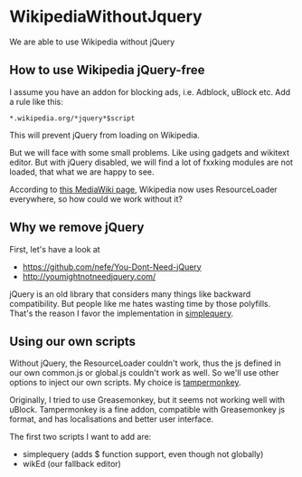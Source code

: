 # WikipediaWithoutJquery
We are able to use Wikipedia without jQuery

## How to use Wikipedia jQuery-free
I assume you have an addon for blocking ads, i.e. Adblock, uBlock etc. Add a rule like this:
```
*.wikipedia.org/*jquery*$script
```
This will prevent jQuery from loading on Wikipedia.

But we will face with some small problems. Like using gadgets and wikitext editor. But with jQuery disabled, we will find a lot of fxxking modules are not loaded, that what we are happy to see.

According to [this MediaWiki page](https://www.mediawiki.org/wiki/JQuery), Wikipedia now uses ResourceLoader everywhere, so how could we work without it?

## Why we remove jQuery
First, let's have a look at
* https://github.com/nefe/You-Dont-Need-jQuery
* http://youmightnotneedjquery.com/

jQuery is an old library that considers many things like backward compatibility. But people like me hates wasting time by those polyfills. That's the reason I favor the implementation in [simplequery](https://github.com/AlexanderMisel/simplequery).

## Using our own scripts
Without jQuery, the ResourceLoader couldn't work, thus the js defined in our own common.js or global.js couldn't work as well. So we'll use other options to inject our own scripts. My choice is [tampermonkey](http://tampermonkey.net/).

Originally, I tried to use Greasemonkey, but it seems not working well with uBlock. Tampermonkey is a fine addon, compatible with Greasemonkey js format, and has localisations and better user interface.

The first two scripts I want to add are:
* simplequery (adds $ function support, even though not globally)
* wikEd (our fallback editor)
